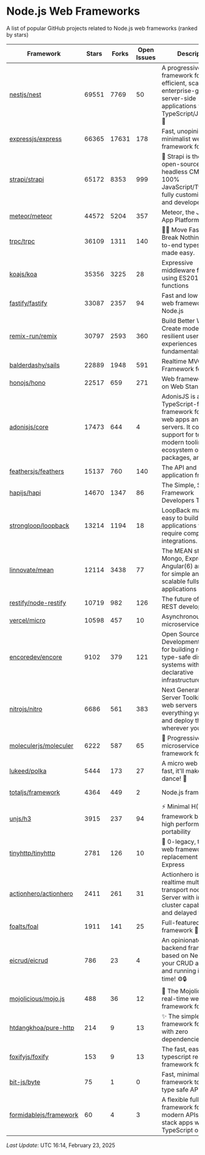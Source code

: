 # Node.js Web Frameworks
A list of popular GitHub projects related to Node.js web frameworks (ranked by stars)


| Framework | Stars | Forks | Open Issues | Description | Last Update | License |
| --------- | ----- | ----- | ----------- | ----------- | ----------- | ------- |
| [nestjs/nest](https://github.com/nestjs/nest) | 69551 | 7769 | 50 | A progressive Node.js framework for building efficient, scalable, and enterprise-grade server-side applications with TypeScript/JavaScript 🚀 | February 23, 2025 | MIT License |
| [expressjs/express](https://github.com/expressjs/express) | 66365 | 17631 | 178 | Fast, unopinionated, minimalist web framework for node. | February 14, 2025 | MIT License |
| [strapi/strapi](https://github.com/strapi/strapi) | 65172 | 8353 | 999 | 🚀 Strapi is the leading open-source headless CMS. It’s 100% JavaScript/TypeScript, fully customizable, and developer-first. | February 20, 2025 | Other |
| [meteor/meteor](https://github.com/meteor/meteor) | 44572 | 5204 | 357 | Meteor, the JavaScript App Platform | February 18, 2025 | Other |
| [trpc/trpc](https://github.com/trpc/trpc) | 36109 | 1311 | 140 | 🧙‍♀️  Move Fast and Break Nothing. End-to-end typesafe APIs made easy.  | February 23, 2025 | MIT License |
| [koajs/koa](https://github.com/koajs/koa) | 35356 | 3225 | 28 | Expressive middleware for node.js using ES2017 async functions | February 12, 2025 | MIT License |
| [fastify/fastify](https://github.com/fastify/fastify) | 33087 | 2357 | 94 | Fast and low overhead web framework, for Node.js | February 19, 2025 | Other |
| [remix-run/remix](https://github.com/remix-run/remix) | 30797 | 2593 | 360 | Build Better Websites. Create modern, resilient user experiences with web fundamentals. | February 13, 2025 | MIT License |
| [balderdashy/sails](https://github.com/balderdashy/sails) | 22889 | 1948 | 591 | Realtime MVC Framework for Node.js | December 06, 2024 | MIT License |
| [honojs/hono](https://github.com/honojs/hono) | 22517 | 659 | 271 | Web framework built on Web Standards | February 21, 2025 | MIT License |
| [adonisjs/core](https://github.com/adonisjs/core) | 17473 | 644 | 4 | AdonisJS is a TypeScript-first web framework for building web apps and API servers. It comes with support for testing, modern tooling, an ecosystem of official packages, and more. | February 13, 2025 | MIT License |
| [feathersjs/feathers](https://github.com/feathersjs/feathers) | 15137 | 760 | 140 | The API and real-time application framework | February 12, 2025 | MIT License |
| [hapijs/hapi](https://github.com/hapijs/hapi) | 14670 | 1347 | 86 | The Simple, Secure Framework Developers Trust | October 24, 2024 | Other |
| [strongloop/loopback](https://github.com/strongloop/loopback) | 13214 | 1194 | 18 | LoopBack makes it easy to build modern applications that require complex integrations. | March 06, 2021 | Other |
| [linnovate/mean](https://github.com/linnovate/mean) | 12114 | 3438 | 77 | The MEAN stack uses Mongo, Express, Angular(6) and Node for simple and scalable fullstack js applications | November 07, 2024 |  |
| [restify/node-restify](https://github.com/restify/node-restify) | 10719 | 982 | 126 | The future of Node.js REST development | January 27, 2024 | MIT License |
| [vercel/micro](https://github.com/vercel/micro) | 10598 | 457 | 10 | Asynchronous HTTP microservices | June 08, 2024 | MIT License |
| [encoredev/encore](https://github.com/encoredev/encore) | 9102 | 379 | 121 | Open Source Development Platform for building robust type-safe distributed systems with declarative infrastructure | February 18, 2025 | Mozilla Public License 2.0 |
| [nitrojs/nitro](https://github.com/nitrojs/nitro) | 6686 | 561 | 383 | Next Generation Server Toolkit. Create web servers with everything you need and deploy them wherever you prefer. | February 22, 2025 | MIT License |
| [moleculerjs/moleculer](https://github.com/moleculerjs/moleculer) | 6222 | 587 | 65 | :rocket: Progressive microservices framework for Node.js | February 03, 2025 | MIT License |
| [lukeed/polka](https://github.com/lukeed/polka) | 5444 | 173 | 27 | A micro web server so fast, it'll make you dance! :dancers: | June 23, 2024 | MIT License |
| [totaljs/framework](https://github.com/totaljs/framework) | 4364 | 449 | 2 | Node.js framework | March 22, 2024 | Other |
| [unjs/h3](https://github.com/unjs/h3) | 3915 | 237 | 94 | ⚡️ Minimal H(TTP) framework built for high performance and portability  | February 18, 2025 | MIT License |
| [tinyhttp/tinyhttp](https://github.com/tinyhttp/tinyhttp) | 2781 | 126 | 10 | 🦄 0-legacy, tiny & fast web framework as a replacement of Express | February 22, 2025 | MIT License |
| [actionhero/actionhero](https://github.com/actionhero/actionhero) | 2411 | 261 | 31 | Actionhero is a realtime multi-transport nodejs API Server with integrated cluster capabilities and delayed tasks | August 26, 2024 | Apache License 2.0 |
| [foalts/foal](https://github.com/foalts/foal) | 1911 | 141 | 25 | Full-featured Node.js framework 🚀 | February 18, 2025 | MIT License |
| [eicrud/eicrud](https://github.com/eicrud/eicrud) | 786 | 23 | 4 | An opinionated backend framework based on NestJS. Get your CRUD app up and running in no time! ⚙️🔒 | December 02, 2024 | MIT License |
| [mojolicious/mojo.js](https://github.com/mojolicious/mojo.js) | 488 | 36 | 12 | :unicorn: The Mojolicious real-time web framework for Node.js | February 22, 2025 | MIT License |
| [htdangkhoa/pure-http](https://github.com/htdangkhoa/pure-http) | 214 | 9 | 13 | ✨ The simple web framework for Node.js with zero dependencies. | May 14, 2024 | MIT License |
| [foxifyjs/foxify](https://github.com/foxifyjs/foxify) | 153 | 9 | 13 | The fast, easy to use & typescript ready web framework for Node.js | June 24, 2023 | MIT License |
| [bit-js/byte](https://github.com/bit-js/byte) | 75 | 1 | 0 | Fast, minimal web framework to create type safe APIs | August 03, 2024 |  |
| [formidablejs/framework](https://github.com/formidablejs/framework) | 60 | 4 | 3 | A flexible full-stack framework for build modern APIs or full-stack apps with TypeScript or Imba. | February 23, 2025 | MIT License |

*Last Update*: UTC 16:14, February 23, 2025